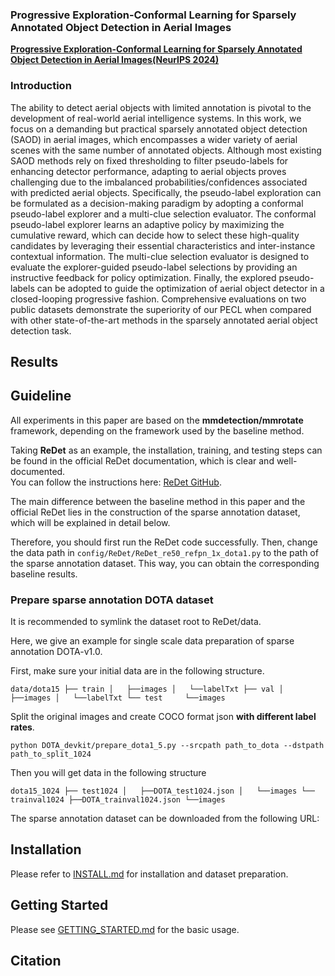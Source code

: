  ### Progressive Exploration-Conformal Learning for Sparsely Annotated Object Detection in Aerial Images

**[Progressive Exploration-Conformal Learning for Sparsely Annotated Object Detection in Aerial Images(NeurIPS 2024)](https://openreview.net/pdf?id=Jzog9gvOf6)**          

### Introduction
The ability to detect aerial objects with limited annotation is pivotal
to the development of real-world aerial intelligence systems. 
In this work, we focus on a demanding but practical sparsely annotated object detection (SAOD) in aerial images, which encompasses a wider variety of aerial scenes with the same number of annotated objects. 
Although most existing SAOD methods rely on fixed thresholding to filter pseudo-labels for enhancing detector performance, adapting to aerial objects proves challenging due to the imbalanced probabilities/confidences associated with predicted aerial objects.
Specifically, the  pseudo-label exploration can be formulated as a decision-making paradigm by adopting a conformal pseudo-label explorer and a multi-clue selection evaluator. 
The conformal pseudo-label explorer learns an adaptive policy by maximizing the cumulative reward, which can decide how to select these high-quality candidates by leveraging their essential characteristics and inter-instance contextual information.
The multi-clue selection evaluator is designed to evaluate the explorer-guided pseudo-label selections by providing an instructive feedback for policy optimization. 
Finally, the explored pseudo-labels can be adopted to guide the optimization of aerial object detector in a closed-looping progressive fashion.
Comprehensive evaluations on two public datasets demonstrate the superiority of our PECL when compared with other state-of-the-art methods in the sparsely annotated aerial object detection task. 

## Results
<!--
|Model                      |Data           |    Backbone     |    MS  |  Rotate | Lr schd  | box AP | Download|
|:-------------:            |:-------------:| :-------------: | :-----:| :-----: | :-----:  | :----: | :---------------------------------------------------------------------------------------: |
|ReDet                      |DOTA-v1.0       |    ReR50-ReFPN     |   -    |   -    |   1x     |  76.25 |    [cfg](configs/ReDet/ReDet_re50_refpn_1x_dota1.py) [model](https://drive.google.com/file/d/1LCz-Q8PJkr-x9kJk7PcCy37W_cPAdmvO/view?usp=sharing) [log](https://drive.google.com/file/d/1OXgenH6YvtyRUwPH8h9f9p9tBCh60Kln/view?usp=sharing)      |
|ReDet                      |DOTA-v1.0       |    ReR50-ReFPN     |   ✓    |   ✓    |   1x     |  80.10 |    [cfg](configs/ReDet/ReDet_re50_refpn_1x_dota1_ms.py) [model](https://drive.google.com/file/d/1uJb75xTFmQu4db1X8NQKuRNNTrN7TtuA/view?usp=sharing) [log](https://drive.google.com/file/d/1reDaa_ouBfLAZj8Z6wEDsOKxDjeLo0Gt/view?usp=sharing)        |
|ReDet                      |DOTA-v1.5       |    ReR50-ReFPN     |   -    |   -    |   1x     |  66.86 |    [cfg](configs/ReDet/ReDet_re50_refpn_1x_dota15.py) [model](https://drive.google.com/file/d/1AjG3-Db_hmZF1YSKRVnq8j_yuxzualRo/view?usp=sharing) [log](https://drive.google.com/file/d/17dsP9EUbLTV9THkOAA3G3jpmIHHnj83-/view?usp=sharing)        |
|ReDet                      |DOTA-v1.5       |    ReR101-ReFPN     |   -    |   -    |   1x     |  67.62 |    [cfg](configs/ReDet/ReDet_re101_refpn_1x_dota15.py) [model](https://drive.google.com/file/d/1vN4ShOqegn4__QY_hgykota20Qa1mnBQ/view?usp=sharing) [log](https://drive.google.com/file/d/1eKiXI91VudU7rGufdEt526cO8kEm9dAc/view?usp=sharing)        |
|ReDet                      |DOTA-v1.5       |    ReR50-ReFPN     |   ✓    |   ✓    |   1x     |  76.80 |    [cfg](configs/ReDet/ReDet_re50_refpn_1x_dota15_ms.py) [model](https://drive.google.com/file/d/1I1IDmt3juw1sm-CT-zaosVVDldAHYBIO/view?usp=sharing) [log](https://drive.google.com/file/d/1T2Eou26T0mpmP93X_XrFk-AhSicLrgGp/view?usp=sharing)        |
|ReDet                      |HRSC2016        |    ReR50-ReFPN     |   -    |   -    |   3x     |  90.46 |    [cfg](configs/ReDet/ReDet_re50_refpn_3x_hrsc2016.py) [model](https://drive.google.com/file/d/1vTU6OeFD6CX4zkQn7szlgL7Qc_MOZpgC/view?usp=sharing) [log](https://drive.google.com/file/d/1csbm3jop9MGOQt8JaEeBg6TEXOZXY-yo/view?usp=sharing)        |
--> 


## Guideline
All experiments in this paper are based on the **mmdetection/mmrotate** framework, depending on the framework used by the baseline method.

Taking **ReDet** as an example, the installation, training, and testing steps can be found in the official ReDet documentation, which is clear and well-documented.  
You can follow the instructions here: [ReDet GitHub](https://github.com/csuhan/ReDet).

The main difference between the baseline method in this paper and the official ReDet lies in the construction of the sparse annotation dataset, which will be explained in detail below.  

Therefore, you should first run the ReDet code successfully. Then, change the data path in `config/ReDet/ReDet_re50_refpn_1x_dota1.py` to the path of the sparse annotation dataset. This way, you can obtain the corresponding baseline results.

### Prepare sparse annotation DOTA dataset
It is recommended to symlink the dataset root to ReDet/data.

Here, we give an example for single scale data preparation of sparse annotation DOTA-v1.0.

First, make sure your initial data are in the following structure.

`data/dota15
├── train
│   ├──images
│   └──labelTxt
├── val
│   ├──images
│   └──labelTxt
└── test
    └──images`
    
Split the original images and create COCO format json **with different label rates**.

`python DOTA_devkit/prepare_dota1_5.py --srcpath path_to_dota --dstpath path_to_split_1024`

Then you will get data in the following structure

`dota15_1024
├── test1024
│   ├──DOTA_test1024.json
│   └──images
└── trainval1024
     ├──DOTA_trainval1024.json
     └──images`


The sparse annotation dataset can be downloaded from the following URL:




## Installation

Please refer to [INSTALL.md](INSTALL.md) for installation and dataset preparation.


## Getting Started

Please see [GETTING_STARTED.md](GETTING_STARTED.md) for the basic usage.


## Citation
<!--
```BibTeX
@InProceedings{han2021ReDet,
    author    = {Han, Jiaming and Ding, Jian and Xue, Nan and Xia, Gui-Song},
    title     = {ReDet: A Rotation-equivariant Detector for Aerial Object Detection},
    booktitle = {Proceedings of the IEEE/CVF Conference on Computer Vision and Pattern Recognition (CVPR)},
    month     = {June},
    year      = {2021},
    pages     = {2786-2795}
}
```
--> 
